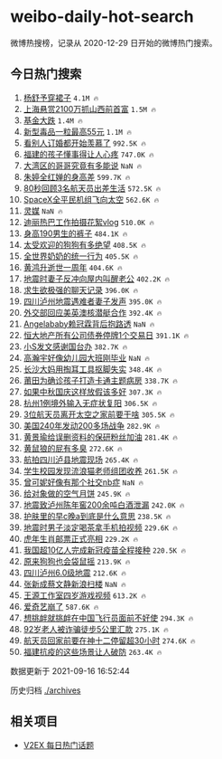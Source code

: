 # weibo-daily-hot-search

微博热搜榜，记录从 2020-12-29 日开始的微博热门搜索。

## 今日热门搜索

<!-- BEGIN -->

1. [杨舒予穿裙子](https://s.weibo.com/weibo?q=%23%E6%9D%A8%E8%88%92%E4%BA%88%E7%A9%BF%E8%A3%99%E5%AD%90%23&Refer=top) `4.1M 🔥`
1. [上海悬赏2100万抓山西前首富](https://s.weibo.com/weibo?q=%23%E4%B8%8A%E6%B5%B7%E6%82%AC%E8%B5%8F2100%E4%B8%87%E6%8A%93%E5%B1%B1%E8%A5%BF%E5%89%8D%E9%A6%96%E5%AF%8C%23&Refer=top) `1.5M 🔥`
1. [基金大跌](https://s.weibo.com/weibo?q=%E5%9F%BA%E9%87%91%E5%A4%A7%E8%B7%8C&Refer=top) `1.4M 🔥`
1. [新型毒品一粒最高55元](https://s.weibo.com/weibo?q=%23%E6%96%B0%E5%9E%8B%E6%AF%92%E5%93%81%E4%B8%80%E7%B2%92%E6%9C%80%E9%AB%9855%E5%85%83%23&Refer=top) `1.1M 🔥`
1. [看别人订婚都开始羡慕了](https://s.weibo.com/weibo?q=%23%E7%9C%8B%E5%88%AB%E4%BA%BA%E8%AE%A2%E5%A9%9A%E9%83%BD%E5%BC%80%E5%A7%8B%E7%BE%A1%E6%85%95%E4%BA%86%23&Refer=top) `992.5K 🔥`
1. [福建的孩子懂事得让人心疼](https://s.weibo.com/weibo?q=%23%E7%A6%8F%E5%BB%BA%E7%9A%84%E5%AD%A9%E5%AD%90%E6%87%82%E4%BA%8B%E5%BE%97%E8%AE%A9%E4%BA%BA%E5%BF%83%E7%96%BC%23&Refer=top) `747.0K 🔥`
1. [大湾区的哥哥究竟有多能说](https://s.weibo.com/weibo?q=%23%E5%A4%A7%E6%B9%BE%E5%8C%BA%E7%9A%84%E5%93%A5%E5%93%A5%E7%A9%B6%E7%AB%9F%E6%9C%89%E5%A4%9A%E8%83%BD%E8%AF%B4%23&Refer=top) `NaN 🔥`
1. [朱婷全红婵的身高差](https://s.weibo.com/weibo?q=%23%E6%9C%B1%E5%A9%B7%E5%85%A8%E7%BA%A2%E5%A9%B5%E7%9A%84%E8%BA%AB%E9%AB%98%E5%B7%AE%23&Refer=top) `599.7K 🔥`
1. [80秒回顾3名航天员出差生活](https://s.weibo.com/weibo?q=%2380%E7%A7%92%E5%9B%9E%E9%A1%BE3%E5%90%8D%E8%88%AA%E5%A4%A9%E5%91%98%E5%87%BA%E5%B7%AE%E7%94%9F%E6%B4%BB%23&Refer=top) `572.5K 🔥`
1. [SpaceX全平民机组飞向太空](https://s.weibo.com/weibo?q=%23SpaceX%E5%85%A8%E5%B9%B3%E6%B0%91%E6%9C%BA%E7%BB%84%E9%A3%9E%E5%90%91%E5%A4%AA%E7%A9%BA%23&Refer=top) `562.6K 🔥`
1. [灵媒](https://s.weibo.com/weibo?q=%E7%81%B5%E5%AA%92&Refer=top) `NaN 🔥`
1. [迪丽热巴工作拍摄花絮vlog](https://s.weibo.com/weibo?q=%23%E8%BF%AA%E4%B8%BD%E7%83%AD%E5%B7%B4%E5%B7%A5%E4%BD%9C%E6%8B%8D%E6%91%84%E8%8A%B1%E7%B5%AEvlog%23&Refer=top) `510.0K 🔥`
1. [身高190男生的裤子](https://s.weibo.com/weibo?q=%23%E8%BA%AB%E9%AB%98190%E7%94%B7%E7%94%9F%E7%9A%84%E8%A3%A4%E5%AD%90%23&Refer=top) `484.1K 🔥`
1. [太受欢迎的狗狗有多绝望](https://s.weibo.com/weibo?q=%23%E5%A4%AA%E5%8F%97%E6%AC%A2%E8%BF%8E%E7%9A%84%E7%8B%97%E7%8B%97%E6%9C%89%E5%A4%9A%E7%BB%9D%E6%9C%9B%23&Refer=top) `408.5K 🔥`
1. [全世界奶奶的统一行为](https://s.weibo.com/weibo?q=%23%E5%85%A8%E4%B8%96%E7%95%8C%E5%A5%B6%E5%A5%B6%E7%9A%84%E7%BB%9F%E4%B8%80%E8%A1%8C%E4%B8%BA%23&Refer=top) `405.5K 🔥`
1. [黄鸿升逝世一周年](https://s.weibo.com/weibo?q=%E9%BB%84%E9%B8%BF%E5%8D%87%E9%80%9D%E4%B8%96%E4%B8%80%E5%91%A8%E5%B9%B4&Refer=top) `404.6K 🔥`
1. [地震时妻子反冲向屋内叫醒老公](https://s.weibo.com/weibo?q=%23%E5%9C%B0%E9%9C%87%E6%97%B6%E5%A6%BB%E5%AD%90%E5%8F%8D%E5%86%B2%E5%90%91%E5%B1%8B%E5%86%85%E5%8F%AB%E9%86%92%E8%80%81%E5%85%AC%23&Refer=top) `402.2K 🔥`
1. [求生欲极强的聊天记录](https://s.weibo.com/weibo?q=%23%E6%B1%82%E7%94%9F%E6%AC%B2%E6%9E%81%E5%BC%BA%E7%9A%84%E8%81%8A%E5%A4%A9%E8%AE%B0%E5%BD%95%23&Refer=top) `396.0K 🔥`
1. [四川泸州地震遇难者妻子发声](https://s.weibo.com/weibo?q=%23%E5%9B%9B%E5%B7%9D%E6%B3%B8%E5%B7%9E%E5%9C%B0%E9%9C%87%E9%81%87%E9%9A%BE%E8%80%85%E5%A6%BB%E5%AD%90%E5%8F%91%E5%A3%B0%23&Refer=top) `395.0K 🔥`
1. [外交部回应美英澳核潜艇合作](https://s.weibo.com/weibo?q=%23%E5%A4%96%E4%BA%A4%E9%83%A8%E5%9B%9E%E5%BA%94%E7%BE%8E%E8%8B%B1%E6%BE%B3%E6%A0%B8%E6%BD%9C%E8%89%87%E5%90%88%E4%BD%9C%23&Refer=top) `392.4K 🔥`
1. [Angelababy赖冠霖背后抱路透](https://s.weibo.com/weibo?q=%23Angelababy%E8%B5%96%E5%86%A0%E9%9C%96%E8%83%8C%E5%90%8E%E6%8A%B1%E8%B7%AF%E9%80%8F%23&Refer=top) `NaN 🔥`
1. [恒大地产所有公司债券停牌1个交易日](https://s.weibo.com/weibo?q=%23%E6%81%92%E5%A4%A7%E5%9C%B0%E4%BA%A7%E6%89%80%E6%9C%89%E5%85%AC%E5%8F%B8%E5%80%BA%E5%88%B8%E5%81%9C%E7%89%8C1%E4%B8%AA%E4%BA%A4%E6%98%93%E6%97%A5%23&Refer=top) `391.1K 🔥`
1. [小S发文感谢国台办](https://s.weibo.com/weibo?q=%23%E5%B0%8FS%E5%8F%91%E6%96%87%E6%84%9F%E8%B0%A2%E5%9B%BD%E5%8F%B0%E5%8A%9E%23&Refer=top) `382.7K 🔥`
1. [高瀚宇好像幼儿园大班刚毕业](https://s.weibo.com/weibo?q=%23%E9%AB%98%E7%80%9A%E5%AE%87%E5%A5%BD%E5%83%8F%E5%B9%BC%E5%84%BF%E5%9B%AD%E5%A4%A7%E7%8F%AD%E5%88%9A%E6%AF%95%E4%B8%9A%23&Refer=top) `NaN 🔥`
1. [长沙大妈用掏耳工具抠脚失实](https://s.weibo.com/weibo?q=%23%E9%95%BF%E6%B2%99%E5%A4%A7%E5%A6%88%E7%94%A8%E6%8E%8F%E8%80%B3%E5%B7%A5%E5%85%B7%E6%8A%A0%E8%84%9A%E5%A4%B1%E5%AE%9E%23&Refer=top) `348.4K 🔥`
1. [莆田为确诊孩子打造卡通主题病房](https://s.weibo.com/weibo?q=%23%E8%8E%86%E7%94%B0%E4%B8%BA%E7%A1%AE%E8%AF%8A%E5%AD%A9%E5%AD%90%E6%89%93%E9%80%A0%E5%8D%A1%E9%80%9A%E4%B8%BB%E9%A2%98%E7%97%85%E6%88%BF%23&Refer=top) `338.7K 🔥`
1. [如果中秋国庆这样放假该多好](https://s.weibo.com/weibo?q=%23%E5%A6%82%E6%9E%9C%E4%B8%AD%E7%A7%8B%E5%9B%BD%E5%BA%86%E8%BF%99%E6%A0%B7%E6%94%BE%E5%81%87%E8%AF%A5%E5%A4%9A%E5%A5%BD%23&Refer=top) `307.3K 🔥`
1. [杭州1例境外输入无症状复阳](https://s.weibo.com/weibo?q=%23%E6%9D%AD%E5%B7%9E1%E4%BE%8B%E5%A2%83%E5%A4%96%E8%BE%93%E5%85%A5%E6%97%A0%E7%97%87%E7%8A%B6%E5%A4%8D%E9%98%B3%23&Refer=top) `306.5K 🔥`
1. [3位航天员离开太空之家前要干啥](https://s.weibo.com/weibo?q=%233%E4%BD%8D%E8%88%AA%E5%A4%A9%E5%91%98%E7%A6%BB%E5%BC%80%E5%A4%AA%E7%A9%BA%E4%B9%8B%E5%AE%B6%E5%89%8D%E8%A6%81%E5%B9%B2%E5%95%A5%23&Refer=top) `305.5K 🔥`
1. [美国240年发动200多场战争](https://s.weibo.com/weibo?q=%23%E7%BE%8E%E5%9B%BD240%E5%B9%B4%E5%8F%91%E5%8A%A8200%E5%A4%9A%E5%9C%BA%E6%88%98%E4%BA%89%23&Refer=top) `282.9K 🔥`
1. [黄景瑜给误删资料的保研粉丝加油](https://s.weibo.com/weibo?q=%23%E9%BB%84%E6%99%AF%E7%91%9C%E7%BB%99%E8%AF%AF%E5%88%A0%E8%B5%84%E6%96%99%E7%9A%84%E4%BF%9D%E7%A0%94%E7%B2%89%E4%B8%9D%E5%8A%A0%E6%B2%B9%23&Refer=top) `281.4K 🔥`
1. [黄鼠狼的屁有多臭](https://s.weibo.com/weibo?q=%23%E9%BB%84%E9%BC%A0%E7%8B%BC%E7%9A%84%E5%B1%81%E6%9C%89%E5%A4%9A%E8%87%AD%23&Refer=top) `272.6K 🔥`
1. [航拍四川泸县地震现场](https://s.weibo.com/weibo?q=%23%E8%88%AA%E6%8B%8D%E5%9B%9B%E5%B7%9D%E6%B3%B8%E5%8E%BF%E5%9C%B0%E9%9C%87%E7%8E%B0%E5%9C%BA%23&Refer=top) `265.4K 🔥`
1. [学生校园发现流浪猫老师组团收养](https://s.weibo.com/weibo?q=%23%E5%AD%A6%E7%94%9F%E6%A0%A1%E5%9B%AD%E5%8F%91%E7%8E%B0%E6%B5%81%E6%B5%AA%E7%8C%AB%E8%80%81%E5%B8%88%E7%BB%84%E5%9B%A2%E6%94%B6%E5%85%BB%23&Refer=top) `261.5K 🔥`
1. [曾可妮好像有那个社交nb症](https://s.weibo.com/weibo?q=%23%E6%9B%BE%E5%8F%AF%E5%A6%AE%E5%A5%BD%E5%83%8F%E6%9C%89%E9%82%A3%E4%B8%AA%E7%A4%BE%E4%BA%A4nb%E7%97%87%23&Refer=top) `NaN 🔥`
1. [给对象做的空气月饼](https://s.weibo.com/weibo?q=%23%E7%BB%99%E5%AF%B9%E8%B1%A1%E5%81%9A%E7%9A%84%E7%A9%BA%E6%B0%94%E6%9C%88%E9%A5%BC%23&Refer=top) `245.9K 🔥`
1. [地震致泸州陈年窖200余吨白酒泄漏](https://s.weibo.com/weibo?q=%23%E5%9C%B0%E9%9C%87%E8%87%B4%E6%B3%B8%E5%B7%9E%E9%99%88%E5%B9%B4%E7%AA%96200%E4%BD%99%E5%90%A8%E7%99%BD%E9%85%92%E6%B3%84%E6%BC%8F%23&Refer=top) `242.0K 🔥`
1. [护肤里的早c晚a到底是什么意思](https://s.weibo.com/weibo?q=%23%E6%8A%A4%E8%82%A4%E9%87%8C%E7%9A%84%E6%97%A9c%E6%99%9Aa%E5%88%B0%E5%BA%95%E6%98%AF%E4%BB%80%E4%B9%88%E6%84%8F%E6%80%9D%23&Refer=top) `238.5K 🔥`
1. [地震时男子淡定喝茶拿手机拍视频](https://s.weibo.com/weibo?q=%23%E5%9C%B0%E9%9C%87%E6%97%B6%E7%94%B7%E5%AD%90%E6%B7%A1%E5%AE%9A%E5%96%9D%E8%8C%B6%E6%8B%BF%E6%89%8B%E6%9C%BA%E6%8B%8D%E8%A7%86%E9%A2%91%23&Refer=top) `229.6K 🔥`
1. [虎年生肖邮票正式亮相](https://s.weibo.com/weibo?q=%E8%99%8E%E5%B9%B4%E7%94%9F%E8%82%96%E9%82%AE%E7%A5%A8%E6%AD%A3%E5%BC%8F%E4%BA%AE%E7%9B%B8&Refer=top) `229.2K 🔥`
1. [我国超10亿人完成新冠疫苗全程接种](https://s.weibo.com/weibo?q=%23%E6%88%91%E5%9B%BD%E8%B6%8510%E4%BA%BF%E4%BA%BA%E5%AE%8C%E6%88%90%E6%96%B0%E5%86%A0%E7%96%AB%E8%8B%97%E5%85%A8%E7%A8%8B%E6%8E%A5%E7%A7%8D%23&Refer=top) `220.5K 🔥`
1. [原来狗狗也会袋鼠摇](https://s.weibo.com/weibo?q=%23%E5%8E%9F%E6%9D%A5%E7%8B%97%E7%8B%97%E4%B9%9F%E4%BC%9A%E8%A2%8B%E9%BC%A0%E6%91%87%23&Refer=top) `213.9K 🔥`
1. [四川泸州6.0级地震](https://s.weibo.com/weibo?q=%23%E5%9B%9B%E5%B7%9D%E6%B3%B8%E5%B7%9E6.0%E7%BA%A7%E5%9C%B0%E9%9C%87%23&Refer=top) `212.6K 🔥`
1. [张新成蔡文静新浪扫楼](https://s.weibo.com/weibo?q=%23%E5%BC%A0%E6%96%B0%E6%88%90%E8%94%A1%E6%96%87%E9%9D%99%E6%96%B0%E6%B5%AA%E6%89%AB%E6%A5%BC%23&Refer=top) `NaN 🔥`
1. [王源工作室四岁游戏视频](https://s.weibo.com/weibo?q=%23%E7%8E%8B%E6%BA%90%E5%B7%A5%E4%BD%9C%E5%AE%A4%E5%9B%9B%E5%B2%81%E6%B8%B8%E6%88%8F%E8%A7%86%E9%A2%91%23&Refer=top) `613.2K 🔥`
1. [爱奇艺崩了](https://s.weibo.com/weibo?q=%E7%88%B1%E5%A5%87%E8%89%BA%E5%B4%A9%E4%BA%86&Refer=top) `587.6K 🔥`
1. [想挑衅就挑衅在中国飞行员面前不好使](https://s.weibo.com/weibo?q=%23%E6%83%B3%E6%8C%91%E8%A1%85%E5%B0%B1%E6%8C%91%E8%A1%85%E5%9C%A8%E4%B8%AD%E5%9B%BD%E9%A3%9E%E8%A1%8C%E5%91%98%E9%9D%A2%E5%89%8D%E4%B8%8D%E5%A5%BD%E4%BD%BF%23&Refer=top) `294.3K 🔥`
1. [92岁老人被诈骗徒步5公里汇款](https://s.weibo.com/weibo?q=%2392%E5%B2%81%E8%80%81%E4%BA%BA%E8%A2%AB%E8%AF%88%E9%AA%97%E5%BE%92%E6%AD%A55%E5%85%AC%E9%87%8C%E6%B1%87%E6%AC%BE%23&Refer=top) `275.1K 🔥`
1. [航天员回家前要在神十二停留超30小时](https://s.weibo.com/weibo?q=%23%E8%88%AA%E5%A4%A9%E5%91%98%E5%9B%9E%E5%AE%B6%E5%89%8D%E8%A6%81%E5%9C%A8%E7%A5%9E%E5%8D%81%E4%BA%8C%E5%81%9C%E7%95%99%E8%B6%8530%E5%B0%8F%E6%97%B6%23&Refer=top) `274.6K 🔥`
1. [福建抗疫的这些场景让人破防](https://s.weibo.com/weibo?q=%23%E7%A6%8F%E5%BB%BA%E6%8A%97%E7%96%AB%E7%9A%84%E8%BF%99%E4%BA%9B%E5%9C%BA%E6%99%AF%E8%AE%A9%E4%BA%BA%E7%A0%B4%E9%98%B2%23&Refer=top) `263.4K 🔥`

数据更新于 2021-09-16 16:52:44

<!-- END -->

历史归档 [./archives](./archives)

## 相关项目

- [V2EX 每日热门话题](https://github.com/boojack/v2ex-daily-hot-topic)
